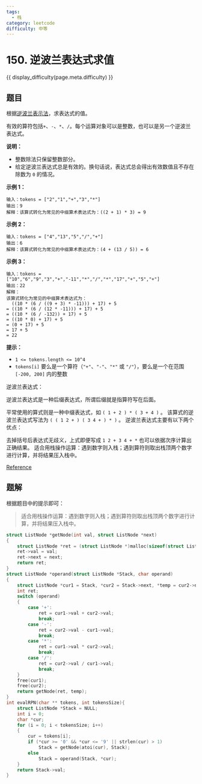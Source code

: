 ```yaml
---
tags:
  - 栈
category: leetcode
difficulty: 中等
---
```


# 150. 逆波兰表达式求值

{{ display_difficulty(page.meta.difficulty) }}

## 题目

根据[逆波兰表示法](https://baike.baidu.com/item/%E9%80%86%E6%B3%A2%E5%85%B0%E5%BC%8F/128437)，求表达式的值。

有效的算符包括`+`、`-`、`*`、`/`。每个运算对象可以是整数，也可以是另一个逆波兰表达式。

**说明：**

* 整数除法只保留整数部分。
* 给定逆波兰表达式总是有效的。换句话说，表达式总会得出有效数值且不存在除数为 `0` 的情况。

**示例 1：**

```
输入：tokens = ["2","1","+","3","*"]
输出：9
解释：该算式转化为常见的中缀算术表达式为：((2 + 1) * 3) = 9
```

**示例 2：**

```
输入：tokens = ["4","13","5","/","+"]
输出：6
解释：该算式转化为常见的中缀算术表达式为：(4 + (13 / 5)) = 6
```

**示例 3：**

```
输入：tokens = ["10","6","9","3","+","-11","*","/","*","17","+","5","+"]
输出：22
解释：
该算式转化为常见的中缀算术表达式为：
  ((10 * (6 / ((9 + 3) * -11))) + 17) + 5
= ((10 * (6 / (12 * -11))) + 17) + 5
= ((10 * (6 / -132)) + 17) + 5
= ((10 * 0) + 17) + 5
= (0 + 17) + 5
= 17 + 5
= 22
```

**提示：**

* `1 <= tokens.length <= 10^4`
* `tokens[i]` 要么是一个算符（`"+"`、`"-"`、`"*"` 或 `"/"`），要么是一个在范围 `[-200, 200]` 内的整数

逆波兰表达式：

逆波兰表达式是一种后缀表达式，所谓后缀就是指算符写在后面。

平常使用的算式则是一种中缀表达式，如 `( 1 + 2 ) * ( 3 + 4 )` 。
该算式的逆波兰表达式写法为 `( ( 1 2 + ) ( 3 4 + ) * )` 。
逆波兰表达式主要有以下两个优点：

去掉括号后表达式无歧义，上式即便写成 `1 2 + 3 4 + *` 也可以依据次序计算出正确结果。
适合用栈操作运算：遇到数字则入栈；遇到算符则取出栈顶两个数字进行计算，并将结果压入栈中。

[Reference](https://leetcode-cn.com/problems/evaluate-reverse-polish-notation)

## 题解

根据题目中的提示即可：

> 适合用栈操作运算：遇到数字则入栈；遇到算符则取出栈顶两个数字进行计算，并将结果压入栈中。

```c
struct ListNode *getNode(int val, struct ListNode *next)
{
    struct ListNode *ret = (struct ListNode *)malloc(sizeof(struct ListNode));
    ret->val = val;
    ret->next = next;
    return ret;
}
struct ListNode *operand(struct ListNode *Stack, char operand)
{
    struct ListNode *cur1 = Stack, *cur2 = Stack->next, *temp = cur2->next;
    int ret;
    switch (operand)
    {
        case '+':
            ret = cur1->val + cur2->val;
            break;
        case '-':
            ret = cur2->val - cur1->val;
            break;
        case '*':
            ret = cur1->val * cur2->val;
            break;
        case '/':
            ret = cur2->val / cur1->val;
            break;
    }
    free(cur1);
    free(cur2);
    return getNode(ret, temp);
}
int evalRPN(char ** tokens, int tokensSize){
    struct ListNode *Stack = NULL;
    int i = 0;
    char *cur;
    for (i = 0; i < tokensSize; i++)
    {
        cur = tokens[i];
        if (*cur >= '0' && *cur <= '9' || strlen(cur) > 1)
            Stack = getNode(atoi(cur), Stack);
        else
            Stack = operand(Stack, *cur);
    }
    return Stack->val;
}
```